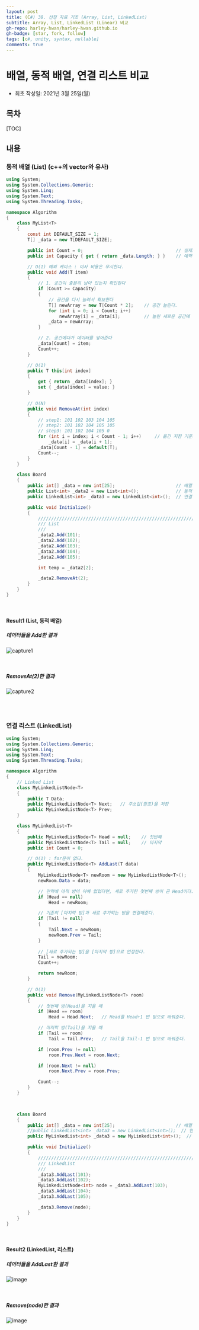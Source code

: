 ```yaml
---
layout: post
title: (C#) 38. 선정 자료 기초 (Array, List, LinkedList)
subtitle: Array, List, LinkedList (Linear) 비교
gh-repo: harley-hwan/harley-hwan.github.io
gh-badge: [star, fork, follow]
tags: [c#, unity, syntax, nullable]
comments: true
---
```


# 배열, 동적 배열, 연결 리스트 비교

- 최초 작성일: 2021년 3월 25일(월)

## 목차

[TOC]

## 내용

### 동적 배열 (List) (c++의 vector와 유사) 

```c#
using System;
using System.Collections.Generic;
using System.Linq;
using System.Text;
using System.Threading.Tasks;

namespace Algorithm
{
    class MyList<T>
    {
        const int DEFAULT_SIZE = 1;
        T[] _data = new T[DEFAULT_SIZE];

        public int Count = 0;                                   // 실제로 사용중인 데이터 개수
        public int Capacity { get { return _data.Length; } }    // 예약된 데이터 개수

        // O(1) 예외 케이스 : 이사 비용은 무시한다.
        public void Add(T item)
        {
            // 1. 공간이 충분히 남아 있는지 확인한다
            if (Count >= Capacity)
            {
                // 공간을 다시 늘려서 확보한다
                T[] newArray = new T[Count * 2];    // 공간 늘린다.
                for (int i = 0; i < Count; i++)
                    newArray[i] = _data[i];         // 늘린 새로운 공간에 하나씩 넣는다. (이사)
                _data = newArray;
            }

            // 2. 공간에다가 데이터를 넣어준다
            _data[Count] = item;
            Count++;
        }

        // O(1)
        public T this[int index]
        {
            get { return _data[index]; }
            set { _data[index] = value; }
        }

        // O(N)
        public void RemoveAt(int index)
        {
            // step1: 101 102 103 104 105
            // step2: 101 102 104 105 105
            // step3: 101 102 104 105 0
            for (int i = index; i < Count - 1; i++)     // 옮긴 지점 기준으로 뒤에 있는 것들을 한칸씩 당겨줌.
                _data[i] = _data[i + 1];
            _data[Count - 1] = default(T);
            Count--;
        }
    }

    class Board
    {
        public int[] _data = new int[25];                       // 배열
        public List<int> _data2 = new List<int>();              // 동적 배열 (c++ vector)
        public LinkedList<int> _data3 = new LinkedList<int>();  // 연결 리스트 (list)

        public void Initialize()
        {
            ///////////////////////////////////////////////////////////
            /// List
            /// 
            _data2.Add(101);
            _data2.Add(102);
            _data2.Add(103);
            _data2.Add(104);
            _data2.Add(105);

            int temp = _data2[2];

            _data2.RemoveAt(2);
        }
    }
}

```

<br/>

#### Result1 (List, 동적 배열)

##### 데이터들을 Add한 결과

![capture1](https://user-images.githubusercontent.com/68185569/159429242-00c0c876-ba31-48dc-ad07-6c49d912e336.PNG)

<br/>

##### RemoveAt(2)한 결과

![capture2](https://user-images.githubusercontent.com/68185569/159429253-12991448-ccbc-4923-a8cf-8aeb08f97b08.PNG)

<br/>

<br/>

### 연결 리스트 (LinkedList)

```c#
using System;
using System.Collections.Generic;
using System.Linq;
using System.Text;
using System.Threading.Tasks;

namespace Algorithm
{
    // Linked List
    class MyLinkedListNode<T>
    {
        public T Data;
        public MyLinkedListNode<T> Next;   // 주소값(참조)을 저장
        public MyLinkedListNode<T> Prev;   
    }

    class MyLinkedList<T>
    {
        public MyLinkedListNode<T> Head = null;    // 첫번째
        public MyLinkedListNode<T> Tail = null;    // 마지막
        public int Count = 0;

        // O(1) : for문이 없다.
        public MyLinkedListNode<T> AddLast(T data)
        {
            MyLinkedListNode<T> newRoom = new MyLinkedListNode<T>();
            newRoom.Data = data;

            // 만약에 아직 방이 아예 없었다면, 새로 추가한 첫번째 방이 곧 Head이다.
            if (Head == null)
                Head = newRoom;

            // 기존의 [마지막 방]과 새로 추가되는 방을 연결해준다.
            if (Tail != null)
            {
                Tail.Next = newRoom;
                newRoom.Prev = Tail;
            }
            
            // [새로 추가되는 방]을 [마지막 방]으로 인정한다.
            Tail = newRoom;
            Count++;

            return newRoom;
        }

        // O(1)
        public void Remove(MyLinkedListNode<T> room)
        {
            // 첫번째 방(Head)을 지울 때
            if (Head == room)       
                Head = Head.Next;   // Head를 Head+1 번 방으로 바꿔준다.

            // 마지막 방(Tail)을 지울 때
            if (Tail == room)       
                Tail = Tail.Prev;   // Tail을 Tail-1 번 방으로 바꿔준다.

            if (room.Prev != null)
                room.Prev.Next = room.Next;

            if (room.Next != null)
                room.Next.Prev = room.Prev;

            Count--;
        }
    }

    

    class Board
    {
        public int[] _data = new int[25];                       // 배열
        //public LinkedList<int> _data3 = new LinkedList<int>();  // 연결 리스트 (c++ list)
        public MyLinkedList<int> _data3 = new MyLinkedList<int>();  // 직접 구현한 연결 리스트

        public void Initialize()
        {
            ////////////////////////////////////////////////////////////
            /// LinkedList
            ///
            _data3.AddLast(101);
            _data3.AddLast(102);
            MyLinkedListNode<int> node = _data3.AddLast(103);
            _data3.AddLast(104);
            _data3.AddLast(105);

            _data3.Remove(node);
        }
    }
}

```

<br/>

#### Result2 (LinkedList, 리스트)

##### 데이터들을 AddLast한 결과

![image](https://user-images.githubusercontent.com/68185569/159436007-c5dcea8e-4e22-4479-b841-68d849693649.png)

<br/>

##### Remove(node)한 결과

![image](https://user-images.githubusercontent.com/68185569/159436034-bbe1cdf4-3259-4e1a-84e3-f1fd50ae55e8.png)

